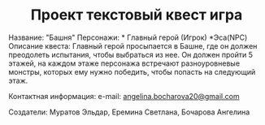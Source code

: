 <h1 align="center">Проект текстовый квест игра</h1>
Название: "Башня" 
Персонажи:
* Главный герой (Игрок)
*Эса(NPC)
Описание квеста:
Главный герой просыпается в Башне, где он должен преодолеть испытания, чтобы выбраться из нее.
Он должен пройти 5 этажей, на каждом этаже персонажа встречают разноуровневые монстры, которых ему нужно победить, чтобы попасть на следующий этаж.



Контактная информация:
e-mail: angelina.bocharova20@gmail.com









Создатели: Муратов Эльдар, Еремина Светлана, Бочарова Ангелина
